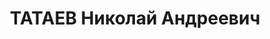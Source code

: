 ---
title: ТАТАЕВ Николай Андреевич
description: 'Род. в 1889, Самарская губ., с. Орлов Гай, русский, обр.: неполное среднее,
  член ВКП(б) (бывший член партии эсеров). Проживал: Москва, ул. Серафимовича, д.
  2 (Дом правительства), кв. 308. Зав. отделом агротехники в Гл. управлении зерновых
  культур Наркомата земледелия СССР.

  Арестован 18.05.1937. Обв. в активном участии в антисоветской террористической и
  диверсионно-вредительской организации правых. Приговор: ВК ВС СССР, 26.11.1937 –
  ВМН. Расстрелян 26.11.1937, г.Москва.

  Реабилитирован ВК ВС СССР 30.06.1956'
---